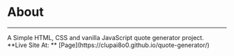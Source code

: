 # About 
<hr>
A Simple HTML, CSS and vanilla JavaScript quote generator project. <br>
**Live Site At: ** [Page](https://clupai8o0.github.io/quote-generator/)
